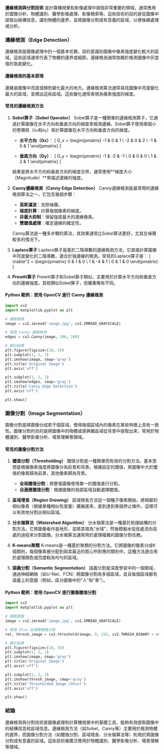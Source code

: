 **邊緣檢測與分割技術** 是計算機視覺和影像處理中兩個非常重要的領域，通常應用於圖像分析、物體識別、醫學影像處理、影像檢索等。這些技術的目的是從圖像中提取出結構信息，識別物體的邊界，並將圖像分割成有意義的區域，以便後續處理或分析。

### **邊緣檢測（Edge Detection）**

邊緣檢測是圖像處理中的一個基本任務，目的是識別圖像中像素強度變化較大的區域，這些區域通常代表了物體的邊界或細節。邊緣檢測通常依賴於檢測圖像中灰度值的急劇變化。

#### **邊緣檢測的基本原理**
邊緣是圖像中亮度或顏色變化最大的地方。邊緣檢測算法通常尋找圖像中亮度變化最大的區域，並標出這些區域。這些變化通常表現為像素強度的梯度。

#### **常見的邊緣檢測方法**

1. **Sobel算子（Sobel Operator）**
   Sobel算子是一種簡單的邊緣檢測算子，它通過計算圖像在水平方向和垂直方向的梯度來檢測邊緣。Sobel算子使用兩個小的卷積核（`Gx`和`Gy`）來計算圖像在水平方向和垂直方向的梯度。

   - **水平方向（Gx）**：
     \[
     G_x = \begin{pmatrix} -1 & 0 & 1 \\ -2 & 0 & 2 \\ -1 & 0 & 1 \end{pmatrix}
     \]
   
   - **垂直方向（Gy）**：
     \[
     G_y = \begin{pmatrix} -1 & -2 & -1 \\ 0 & 0 & 0 \\ 1 & 2 & 1 \end{pmatrix}
     \]
   
   結果是將水平方向和垂直方向的梯度合併，通常使用**梯度大小（Magnitude）**來描述邊緣的強度。

2. **Canny邊緣檢測（Canny Edge Detection）**
   Canny邊緣檢測是最常用的邊緣檢測算法之一，它包含幾個步驟：
   - **高斯濾波**：去除噪聲。
   - **梯度計算**：計算每個像素的梯度。
   - **非最大抑制**：保留強度最大的邊緣像素。
   - **雙閾值處理**：確定邊緣的確定性。

   Canny算法是一種多步驟的算法，其效果通常比Sobel算法更好，尤其在噪聲較多的情況下。

3. **Laplace算子**
   Laplace算子是基於二階導數的邊緣檢測方法，它直接計算圖像中亮度變化的二階導數，適合於強邊緣的檢測。常見的Laplace算子是：
   \[
   \nabla^2 = \begin{pmatrix} 0 & 1 & 0 \\ 1 & -4 & 1 \\ 0 & 1 & 0 \end{pmatrix}
   \]

4. **Prewitt算子**
   Prewitt算子和Sobel算子類似，主要用於計算水平方向和垂直方向的邊緣強度。其核類似Sobel算子，但權重略有不同。

#### **Python 範例：使用 OpenCV 進行 Canny 邊緣檢測**

```python
import cv2
import matplotlib.pyplot as plt

# 讀取圖像
image = cv2.imread('image.jpg', cv2.IMREAD_GRAYSCALE)

# 使用 Canny 邊緣檢測
edges = cv2.Canny(image, 100, 200)

# 顯示結果
plt.figure(figsize=(10, 5))
plt.subplot(1, 2, 1)
plt.imshow(image, cmap='gray')
plt.title('Original Image')
plt.axis('off')

plt.subplot(1, 2, 2)
plt.imshow(edges, cmap='gray')
plt.title('Canny Edge Detection')
plt.axis('off')

plt.show()
```

### **圖像分割（Image Segmentation）**

圖像分割是將圖像分成若干個區域，使得每個區域內的像素在某些特徵上具有一致性。圖像分割的目的是將圖像中的物體或感興趣區域從背景中提取出來，常用於物體識別、醫學影像分析、場景理解等領域。

#### **常見的圖像分割方法**

1. **閾值分割（Thresholding）**
   閾值分割是一種簡單而有效的分割方法。基本思想是根據像素強度將圖像分為前景和背景。根據設定的閾值，將圖像中大於閾值的像素歸為前景，其他像素歸為背景。

   - **全局閾值分割**：將整張圖像使用單一的閾值進行分割。
   - **自適應閾值分割**：根據圖像的局部區域自動選擇閾值。

2. **區域增長（Region Growing）**
   區域增長方法從一個種子像素開始，將相鄰的相似像素（根據某種相似性度量）擴展進來，直到達到某個停止條件。這樣可以有效地分割出相似區域。

3. **分水嶺算法（Watershed Algorithm）**
   分水嶺算法是一種基於拓撲結構的分割方法。它將圖像看作是地形，並將其視為“水域”，然後模擬水從低處流向高處的過程來分割圖像。分水嶺算法通常用於處理複雜的圖像分割任務。

4. **K-means聚類**
   K-means是一種基於聚類的分割方法。它將圖像的像素分成K個類別，每個像素被分配到與其最近的質心所對應的類別中。這種方法適合用於處理顏色或亮度較為均勻的區域。

5. **語義分割（Semantic Segmentation）**
   語義分割是深度學習中的一個領域，通過神經網絡（如U-Net、FCN）將圖像分割為多個區域，並且每個區域都有語義上的意圖（例如，區分圖像中的“人”和“車”）。

#### **Python 範例：使用 OpenCV 進行圖像閾值分割**

```python
import cv2
import matplotlib.pyplot as plt

# 讀取圖像
image = cv2.imread('image.jpg', cv2.IMREAD_GRAYSCALE)

# 使用 Otsu 自適應閾值分割
ret, thresh_image = cv2.threshold(image, 0, 255, cv2.THRESH_BINARY + cv2.THRESH_OTSU)

# 顯示結果
plt.figure(figsize=(10, 5))
plt.subplot(1, 2, 1)
plt.imshow(image, cmap='gray')
plt.title('Original Image')
plt.axis('off')

plt.subplot(1, 2, 2)
plt.imshow(thresh_image, cmap='gray')
plt.title('Thresholded Image (Otsu)')
plt.axis('off')

plt.show()
```

### **結論**

邊緣檢測與分割技術是圖像處理和計算機視覺中的基礎工具，能夠有效提取圖像中的結構信息和區域信息。邊緣檢測方法（如Sobel、Canny等）主要用於檢測物體的邊界，而圖像分割方法（如閾值分割、區域增長、分水嶺算法等）則用於將圖像分割成有意義的區域。這些技術被廣泛應用於物體識別、醫學影像分析、場景理解等領域。